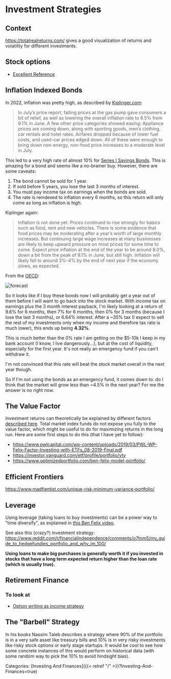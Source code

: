 # Investment Strategies

## Context

https://totalrealreturns.com/ gives a good visualization of returns and
volatility for different investments.

## Stock options

 - [Excellent Reference](
   http://www.scribd.com/doc/55945011/An-Introduction-to-Stock-Options-for-the-Tech-Entrepreneur-or-Startup-Employee)

## Inflation Indexed Bonds

In 2022, inflation was pretty high, as described by
[Kiplinger.com](https://www.kiplinger.com/economic-forecasts/inflation):

> In July’s price report, falling prices at the gas pump gave consumers a bit
> of relief, as well as lowering the overall inflation rate to 8.5% from 9.1% in
> June.
> A few other price categories showed easing: Appliance prices are coming down,
> along with sporting goods, men’s clothing, car rentals and hotel rates.
> Airfares dropped because of lower fuel costs, and used-car prices edged down.
> All of these were enough to bring down non-energy, non-food price increases to a
> moderate level in July.

This led to a very high rate of almost 10% for [Series I Savings
Bonds](https://www.treasurydirect.gov/indiv/research/indepth/ibonds/res_ibonds_iratesandterms.htm#change).
This is amazing for a bond and seems like a no-brainer buy.
However, there are some caveats:

1. The bond cannot be sold for 1 year.
1. If sold before 5 years, you lose the last 3 months of interest.
1. You must pay income tax on earnings when the bonds are sold.
1. The rate is reindexed to inflation every 6 months, so this return will only
   come as long as inflation is high.

Kiplinger again:

> Inflation is not done yet.
> Prices continued to rise strongly for basics such as food, rent and new
> vehicles.
> There is some evidence that food prices may be moderating after a year’s worth
> of large monthly increases.
> But continuing large wage increases at many businesses are likely to keep upward
> pressure on most prices for some time to come.
> Expect price inflation at the end of the year to be around 8.0%, down a bit from
> the peak of 9.1% in June, but still high.
> Inflation will likely fall to around 3%-4% by the end of next year if the
> economy slows, as expected.

From the [OECD](https://data.oecd.org/price/inflation-forecast.htm):

![forecast](/docs/investing-and-finances/inflation-forecast.png)

So it looks like if I buy these bonds now I will probably get a year out of them
before I will want to go back into the stock market.
With income tax on earnings plus the 3 month interest payback, I'm likely
looking at a return of 9.6% for 6 months, then 7% for 6 months, then 0% for 3
months (because I lose the last 3 months), or 6.64% interest.
After a ~35% tax (I expect to sell the rest of my investments only when my
income and therefore tax rate is much lower), this ends up being **4.32%**.

This is much better than the 0% rate I am getting on the $5-10k I keep in my
bank account (I know, I live dangerously...), but at the cost of liquidity,
especially for the first year.
It's not really an emergency fund if you can't withdraw it.

I'm not convinced that this rate will beat the stock market overall in the next
year though.

So if I'm not using the bonds as an emergency fund, it comes down to: do I think
that the market will grow less than ~4.5% in the next year?
For me the answer is no right now.


## The Value Factor

Investment returns can theoretically be explained by different factors
[described here](https://www.youtube.com/watch?v=ViTnIebSzj4).  Total market
index funds do not expose you fully to the value factor, which might be useful
to do for maximizing returns in the long run.  Here are some first steps to do
this (that I have yet to follow):

 - https://www.pwlcapital.com/wp-content/uploads/2019/03/PWL-WP-Felix-Factor-Investing-with-ETFs_08-2019-Final.pdf
 - https://investor.vanguard.com/etf/profile/portfolio/vtv
 - https://www.optimizedportfolio.com/ben-felix-model-portfolio/

## Efficient Frontiers

https://www.madfientist.com/unique-risk-minimum-variance-portfolio/

## Leverage

Using leverage (taking loans to buy investments) can be a power way to "time
diversify", as explained in [this Ben Felix
video](https://www.youtube.com/watch?v=Ll3TCEz4g1k).

See also this (crazy?) investment strategy:
https://www.reddit.com/r/financialindependence/comments/o7tnm5/my_guide_to_hedgefundies_portfolio_and_why_im_100/

**Using loans to make big purchases is generally worth it if you invested in
stocks that have a long term expected return higher than the loan rate (which
is usually true).**


## Retirement Finance

### To look at

 - [Option writing as income
   strategy](https://earlyretirementnow.com/2019/03/27/passive-income-through-option-writing-part-3/)


## The "Barbell" Strategy

In his books Nassim Taleb describes a strategy where 90% of the portfolio is in
a very safe asset like treasury bills and 10% is in very risky investments like
risky stock options or early stage startups.
It would be cool to see how some concrete instances of this would perform on
historical data (with some random way to pick the 10% to avoid hindsight bias).

Categories: [Investing And Finances]({{< relref "/" >}}?Investing-And-Finances=true)
